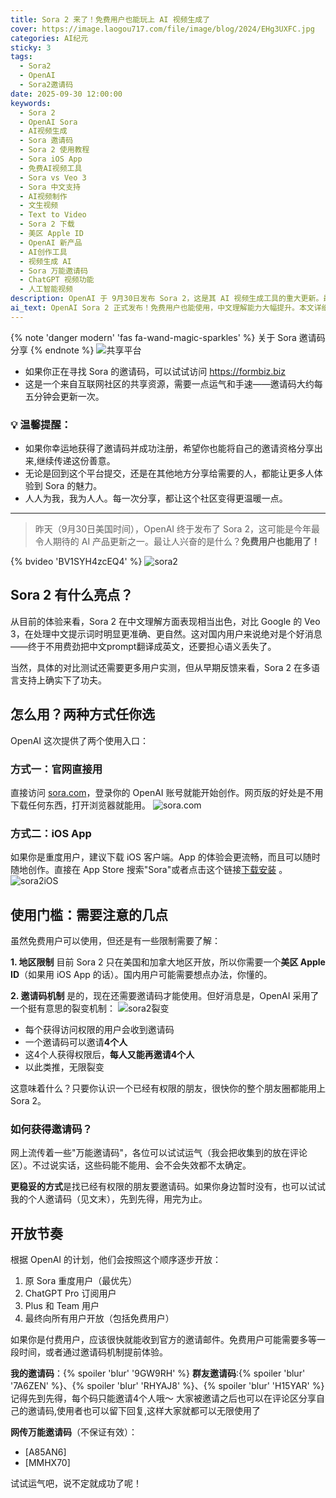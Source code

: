 ```yaml
---
title: Sora 2 来了！免费用户也能玩上 AI 视频生成了
cover: https://image.laogou717.com/file/image/blog/2024/EHg3UXFC.jpg
categories: AI纪元
sticky: 3
tags:
  - Sora2
  - OpenAI
  - Sora2邀请码
date: 2025-09-30 12:00:00
keywords:
  - Sora 2
  - OpenAI Sora
  - AI视频生成
  - Sora 邀请码
  - Sora 2 使用教程
  - Sora iOS App
  - 免费AI视频工具
  - Sora vs Veo 3
  - Sora 中文支持
  - AI视频制作
  - 文生视频
  - Text to Video
  - Sora 2 下载
  - 美区 Apple ID
  - OpenAI 新产品
  - AI创作工具
  - 视频生成 AI
  - Sora 万能邀请码
  - ChatGPT 视频功能
  - 人工智能视频
description: OpenAI 于 9月30日发布 Sora 2，这是其 AI 视频生成工具的重大更新。最大亮点是免费用户也能体验，且在中文提示词理解方面表现出色。用户可通过 sora.com 官网或 iOS App 两种方式使用。目前需要美区账号和邀请码，采用 1 邀 4 的裂变机制快速扩散。本文提供完整使用指南、邀请码获取攻略，以及与 Google Veo 3 的功能对比。
ai_text: OpenAI Sora 2 正式发布！免费用户也能使用，中文理解能力大幅提升。本文详细介绍 Sora 2 使用教程、邀请码获取方式、iOS App 下载方法，以及与 Veo 3 的对比评测。附永久邀请码和个人邀请码分享
---
```

{% note 'danger modern' 'fas fa-wand-magic-sparkles' %}
关于 Sora 邀请码分享
{% endnote %}
![共享平台](https://image.laogou717.com/file/vcOOEo36.png)
- 如果你正在寻找 Sora 的邀请码，可以试试访问 https://formbiz.biz
- 这是一个来自互联网社区的共享资源，需要一点运气和手速——邀请码大约每五分钟会更新一次。
### 💡 温馨提醒：
- 如果你幸运地获得了邀请码并成功注册，希望你也能将自己的邀请资格分享出来,继续传递这份善意。
- 无论是回到这个平台提交，还是在其他地方分享给需要的人，都能让更多人体验到 Sora 的魅力。
- 人人为我，我为人人。每一次分享，都让这个社区变得更温暖一点。

---

> 昨天（9月30日美国时间），OpenAI 终于发布了 Sora 2，这可能是今年最令人期待的 AI 产品更新之一。最让人兴奋的是什么？**免费用户也能用了！**

 {% bvideo 'BV1SYH4zcEQ4' %}
![sora2](https://image.laogou717.com/file/BpWzO7qL.png)


## Sora 2 有什么亮点？

从目前的体验来看，Sora 2 在中文理解方面表现相当出色，对比 Google 的 Veo 3，在处理中文提示词时明显更准确、更自然。这对国内用户来说绝对是个好消息——终于不用费劲把中文prompt翻译成英文，还要担心语义丢失了。

当然，具体的对比测试还需要更多用户实测，但从早期反馈来看，Sora 2 在多语言支持上确实下了功夫。

## 怎么用？两种方式任你选

OpenAI 这次提供了两个使用入口：

### 方式一：官网直接用
直接访问 [sora.com](https://sora.com)，登录你的 OpenAI 账号就能开始创作。网页版的好处是不用下载任何东西，打开浏览器就能用。
![sora.com](https://image.laogou717.com/file/XrC1dM0L.png)
### 方式二：iOS App
如果你是重度用户，建议下载 iOS 客户端。App 的体验会更流畅，而且可以随时随地创作。直接在 App Store 搜索"Sora"或者点击这个链接[下载安装](https://apps.apple.com/us/app/sora-by-openai/id6744034028) 。
![sora2iOS](https://image.laogou717.com/file/mcEP0SPV.png)
## 使用门槛：需要注意的几点

虽然免费用户可以使用，但还是有一些限制需要了解：

**1. 地区限制**
目前 Sora 2 只在美国和加拿大地区开放，所以你需要一个**美区 Apple ID**（如果用 iOS App 的话）。国内用户可能需要想点办法，你懂的。

**2. 邀请码机制**
是的，现在还需要邀请码才能使用。但好消息是，OpenAI 采用了一个挺有意思的裂变机制：
![sora2裂变](https://image.laogou717.com/file/Scqdh3HY.jpg)
- 每个获得访问权限的用户会收到邀请码
- 一个邀请码可以邀请**4个人**
- 这4个人获得权限后，**每人又能再邀请4个人**
- 以此类推，无限裂变

这意味着什么？只要你认识一个已经有权限的朋友，很快你的整个朋友圈都能用上 Sora 2。

### 如何获得邀请码？

网上流传着一些"万能邀请码"，各位可以试试运气（我会把收集到的放在评论区）。不过说实话，这些码能不能用、会不会失效都不太确定。

**更稳妥的方式**是找已经有权限的朋友要邀请码。如果你身边暂时没有，也可以试试我的个人邀请码（见文末），先到先得，用完为止。

## 开放节奏

根据 OpenAI 的计划，他们会按照这个顺序逐步开放：

1. 原 Sora 重度用户（最优先）
2. ChatGPT Pro 订阅用户
3. Plus 和 Team 用户
4. 最终向所有用户开放（包括免费用户）

如果你是付费用户，应该很快就能收到官方的邀请邮件。免费用户可能需要多等一段时间，或者通过邀请码机制提前体验。


**我的邀请码**：{% spoiler 'blur' '9GW9RH' %}
**群友邀请码**:{% spoiler 'blur' '7A6ZEN' %}、{% spoiler 'blur' 'RHYAJ8' %}、{% spoiler 'blur' 'H15YAR' %}
记得先到先得，每个码只能邀请4个人哦～
大家被邀请之后也可以在评论区分享自己的邀请码,使用者也可以留下回复,这样大家就都可以无限使用了

**网传万能邀请码**（不保证有效）：
- [A85AN6]
- [MMHX70]

试试运气吧，说不定就成功了呢！